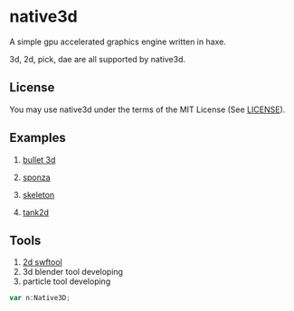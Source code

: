 native3d
========

A simple gpu  accelerated graphics engine written in haxe.

3d, 2d, pick, dae are all supported by native3d.  

License
-------
You may use native3d under the terms of the MIT License (See [LICENSE](http://opensource.org/licenses/MIT)).


Examples
--------
1. [bullet 3d](http://matrix3d.github.io/as3/2013/08/06/bullet-3d/)

2. [sponza](http://matrix3d.github.io/as3/2013/09/12/sponza-3d)

3. [skeleton](http://matrix3d.github.io/as3/2013/10/12/skeleton-3d)
	
4. [tank2d](http://matrix3d.github.io/as3/2013/11/28/tank-2d/)

Tools
--------
1. [2d swftool](http://matrix3d.github.io/as3/2013/11/26/swfexporter/)
2. 3d blender tool developing
3. particle tool developing

``` as
var n:Native3D;
```



